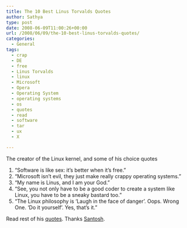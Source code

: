 ```yaml
---
title: The 10 Best Linus Torvalds Quotes
author: Sathya
type: post
date: 2008-06-09T11:00:26+00:00
url: /2008/06/09/the-10-best-linus-torvalds-quotes/
categories:
  - General
tags:
  - crap
  - DE
  - free
  - Linus Torvalds
  - linux
  - Microsoft
  - Opera
  - Operating System
  - operating systems
  - os
  - quotes
  - read
  - software
  - tar
  - ux
  - X

---
```

The creator of the Linux kernel, and some of his choice quotes

  1. “Software is like sex: it&#8217;s better when it&#8217;s free.”
  2. “Microsoft isn&#8217;t evil, they just make really crappy operating systems.”
  3. “My name is Linus, and I am your God.”
  4. “See, you not only have to be a good coder to create a system like Linux, you have to be a sneaky bastard too.”
  5. “The Linux philosophy is &#8216;Laugh in the face of danger&#8217;. Oops. Wrong One. &#8216;Do it yourself&#8217;. Yes, that&#8217;s it.”

Read rest of his [quotes][1]. Thanks <a href="http://santo.sh/post/37540499/the-10-best-linus-torvalds-quotes" target="_blank">Santosh</a>.

 [1]: http://www.businessreviewonline.com/os/archives/2008/06/the_10_best_lin.html